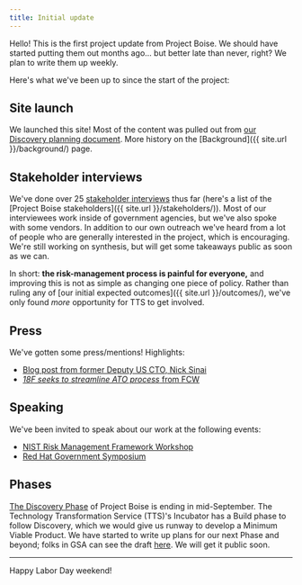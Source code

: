 ```yaml
---
title: Initial update
---
```


Hello! This is the first project update from Project Boise. We should have started putting them out months ago&hellip; but better late than never, right? We plan to write them up weekly.

Here's what we've been up to since the start of the project:

## Site launch

We launched this site! Most of the content was pulled out from [our Discovery planning document](https://docs.google.com/document/d/1CtrCqU4I1k6Z5oASiDGW4WnrbcQXMRZhiYcaXezN4tQ/edit#). More history on the [Background]({{ site.url }}/background/) page.

## Stakeholder interviews

We've done over 25 [stakeholder interviews](https://methods.18f.gov/discover/stakeholder-and-user-interviews/) thus far (here's a list of the [Project Boise stakeholders]({{ site.url }}/stakeholders/)). Most of our interviewees work inside of government agencies, but we've also spoke with some vendors. In addition to our own outreach we've heard from a lot of people who are generally interested in the project, which is encouraging. We're still working on synthesis, but will get some takeaways public as soon as we can.

In short: **the risk-management process is painful for everyone,** and improving this is not as simple as changing one piece of policy. Rather than ruling any of [our initial expected outcomes]({{ site.url }}/outcomes/), we've only found _more_ opportunity for TTS to get involved.

## Press

We've gotten some press/mentions! Highlights:

* [Blog post from former Deputy US CTO, Nick Sinai](https://medium.com/@NickSinai/ato-in-a-day-fd53f0ef4a5d)
* [_18F seeks to streamline ATO process_ from FCW](https://fcw.com/articles/2017/07/27/project-boise-ato-compliance.aspx)

## Speaking

We've been invited to speak about our work at the following events:

* [NIST Risk Management Framework Workshop](https://beta.csrc.nist.gov/Events/2017/NIST-Risk-Management-Framework-Workshop)
* [Red Hat Government Symposium](https://fedscoop.com/events/redhatgov/2017/)

## Phases

[The Discovery Phase](https://lean-product-design.18f.gov/1-discovery-research/) of Project Boise is ending in mid-September. The Technology Transformation Service (TTS)'s Incubator has a Build phase to follow Discovery, which we would give us runway to develop a Minimum Viable Product. We have started to write up plans for our next Phase and beyond; folks in GSA can see the draft [here](https://docs.google.com/document/d/1Z_ySpBlDcuT25MLYJciWyPLxUxALjC3kM6BO9j6YCs0/edit). We will get it public soon.

---

Happy Labor Day weekend!
